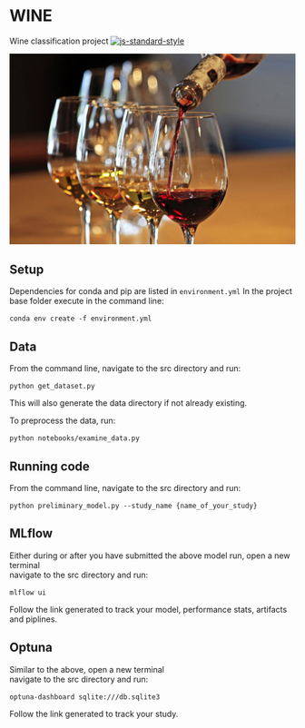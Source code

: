 # WINE
Wine classification project
[![js-standard-style](https://img.shields.io/badge/code%20style-standard-brightgreen.svg?style=flat)](https://github.com/feross/standard)

<p align="center">
  <img src="wine_img.png" width="800">
</p>


## Setup
Dependencies for conda and pip are listed in `environment.yml`
In the project base folder execute in the command line:

```commandline
conda env create -f environment.yml
```

## Data
From the command line, navigate to the src directory and run: 
```commandline
python get_dataset.py
```
This will also generate the data directory if not already existing.

To preprocess the data, run:
```commandline
python notebooks/examine_data.py
```

## Running code
From the command line, navigate to the src directory and run: 
```commandline
python preliminary_model.py --study_name {name_of_your_study}
```

## MLflow
Either during or after you have submitted the above model run, open a new terminal <br/>
navigate to the src directory and run:

```commandline
mlflow ui
```

Follow the link generated to track your model, performance stats, artifacts and piplines.

## Optuna
Similar to the above, open a new terminal <br/>
navigate to the src directory and run:

```commandline
optuna-dashboard sqlite:///db.sqlite3
```

Follow the link generated to track your study.
